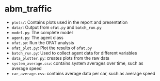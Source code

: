 # abm_traffic
- `plots/`: Contains plots used in the report and presentation
- `data/`: Output from `ofat.py` and `batch_run.py`
- `model.py`: The complete model
- `agent.py`: The agent class
- `ofat.py`: Run the OFAT analysis
- `ofat_plot.py`: Plot the results of `ofat.py`
- `batch_run.py`: Used to collect agent data for different variables
- `data_plotter.py`: creates plots from the raw data
- `system_average.csv`: contains system averages over time, such as average speed
- `car_average.csv`: contains average data per car, such as average speed